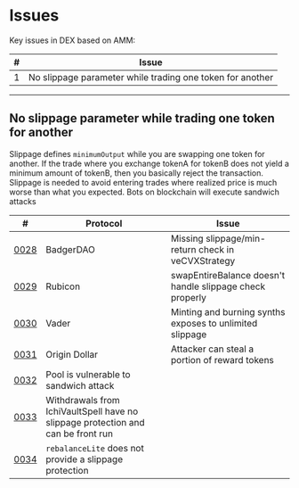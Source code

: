 # Issues

Key issues in DEX based on AMM:

| #   | Issue                                                     |
| --- | --------------------------------------------------------- |
| 1   | No slippage parameter while trading one token for another |

---

## No slippage parameter while trading one token for another

Slippage defines `minimumOutput` while you are swapping one token for another. If the trade where you exchange tokenA for tokenB does not yield a minimum amount of tokenB, then you basically reject the transaction. Slippage is needed to avoid entering trades where realized price is much worse than what you expected. Bots on blockchain will execute sandwich attacks

| #                           | Protocol                                                                         | Issue                                                    |
| --------------------------- | -------------------------------------------------------------------------------- | -------------------------------------------------------- |
| [0028](../database/0028.md) | BadgerDAO                                                                        | Missing slippage/min-return check in veCVXStrategy       |
| [0029](../database/0029.md) | Rubicon                                                                          | swapEntireBalance doesn't handle slippage check properly |
| [0030](../database/0030.md) | Vader                                                                            | Minting and burning synths exposes to unlimited slippage |
| [0031](../database/0031.md) | Origin Dollar                                                                    | Attacker can steal a portion of reward tokens            |
| [0032](../database/0032.md) | Pool is vulnerable to sandwich attack                                            |
| [0033](../database/0033.md) | Withdrawals from IchiVaultSpell have no slippage protection and can be front run |
| [0034](../database/0034.md) | `rebalanceLite` does not provide a slippage protection                           |
